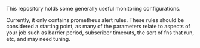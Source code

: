 This repository holds some generally useful monitoring configurations.

Currently, it only contains prometheus alert rules. These rules should be
considered a starting point, as many of the parameters relate to aspects of
your job such as barrier period, subscriber timeouts, the sort of fns that run,
etc, and may need tuning.
